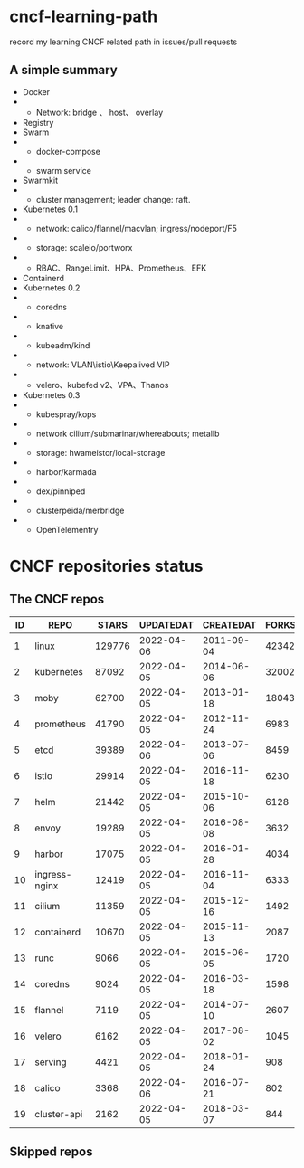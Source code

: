# cncf-learning-path
record my learning CNCF related path in issues/pull requests

## A simple summary
- Docker
- - Network: bridge 、 host、 overlay
- Registry
- Swarm
- - docker-compose
- - swarm service
- Swarmkit
- - cluster management; leader change: raft.
- Kubernetes 0.1
- - network: calico/flannel/macvlan; ingress/nodeport/F5
- - storage: scaleio/portworx
- - RBAC、RangeLimit、HPA、Prometheus、EFK
- Containerd
- Kubernetes 0.2
- - coredns
- - knative
- - kubeadm/kind
- - network: VLAN\istio\Keepalived VIP
- - velero、kubefed v2、VPA、Thanos
- Kubernetes 0.3
- - kubespray/kops
- - network cilium/submarinar/whereabouts; metallb
- - storage: hwameistor/local-storage
- - harbor/karmada
- - dex/pinniped
- - clusterpeida/merbridge
- - OpenTelementry

# CNCF repositories status
<!--START_SECTION:github_repos-->
## The CNCF repos
| ID |     REPO      | STARS  | UPDATEDAT  | CREATEDAT  | FORKSCOUNT |
|----|---------------|--------|------------|------------|------------|
|  1 | linux         | 129776 | 2022-04-06 | 2011-09-04 |      42342 |
|  2 | kubernetes    |  87092 | 2022-04-05 | 2014-06-06 |      32002 |
|  3 | moby          |  62700 | 2022-04-05 | 2013-01-18 |      18043 |
|  4 | prometheus    |  41790 | 2022-04-05 | 2012-11-24 |       6983 |
|  5 | etcd          |  39389 | 2022-04-06 | 2013-07-06 |       8459 |
|  6 | istio         |  29914 | 2022-04-05 | 2016-11-18 |       6230 |
|  7 | helm          |  21442 | 2022-04-05 | 2015-10-06 |       6128 |
|  8 | envoy         |  19289 | 2022-04-05 | 2016-08-08 |       3632 |
|  9 | harbor        |  17075 | 2022-04-05 | 2016-01-28 |       4034 |
| 10 | ingress-nginx |  12419 | 2022-04-05 | 2016-11-04 |       6333 |
| 11 | cilium        |  11359 | 2022-04-05 | 2015-12-16 |       1492 |
| 12 | containerd    |  10670 | 2022-04-05 | 2015-11-13 |       2087 |
| 13 | runc          |   9066 | 2022-04-05 | 2015-06-05 |       1720 |
| 14 | coredns       |   9024 | 2022-04-05 | 2016-03-18 |       1598 |
| 15 | flannel       |   7119 | 2022-04-05 | 2014-07-10 |       2607 |
| 16 | velero        |   6162 | 2022-04-05 | 2017-08-02 |       1045 |
| 17 | serving       |   4421 | 2022-04-05 | 2018-01-24 |        908 |
| 18 | calico        |   3368 | 2022-04-06 | 2016-07-21 |        802 |
| 19 | cluster-api   |   2162 | 2022-04-05 | 2018-03-07 |        844 |



## Skipped repos
<!--END_SECTION:github_repos-->
